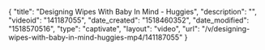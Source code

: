 {
    "title": "Designing Wipes With Baby In Mind - Huggies",
    "description": "",
    "videoid": "141187055",
    "date_created": "1518460352",
    "date_modified": "1518570516",
    "type": "captivate",
    "layout": "video",
    "url": "\/v\/designing-wipes-with-baby-in-mind-huggies-mp4\/141187055"
}